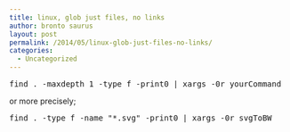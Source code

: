 ```yaml
---
title: linux, glob just files, no links
author: bronto saurus
layout: post
permalink: /2014/05/linux-glob-just-files-no-links/
categories:
  - Uncategorized
---
```

<pre>find . -maxdepth 1 -type f -print0 | xargs -0r yourCommand</pre>

or more precisely;

<pre>find . -type f -name "*.svg" -print0 | xargs -0r svgToBW</pre>